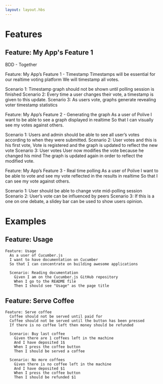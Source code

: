 ```yaml
---
layout: layout.hbs
---
```


# Features

## Feature: My App's Feature 1
BDD - Together

Feature: My App’s Feature 1 - Timestamp 
   Timestamps will be essential for our realtime voting platform
   We will timestamp all votes.

Scenario 1: Timestamp graph should not be shown until polling session is finished
Scenario 2: Every time a user changes their vote, a timestamp is given to this update.
Scenario 3: As users vote, graphs generate revealing voter timestamp statistics



Feature: My App’s Feature 2 - Generating the graph
   As a user of Polive
   I want to be able to see a graph displayed in realtime
   So that I can visually see my votes against others.

Scenario 1: Users and admin should be able to see all user’s votes according to when they were submitted.
Scenario 2: User votes and this is his first vote,
         Vote is registered and the graph is updated to reflect the new vote
Scenario 3: User votes 
         User now modifies the vote because he changed his mind
         The graph is updated again in order to reflect the modified vote.



Feature: My App’s Feature 3 - Real time polling
   As a user of Polive
   I want to be able to vote and see my vote reflected in the results in realtime
   So that I can see my vote against others.

Scenario 1: User should be able to change vote mid-polling session
Scenario 2: User’s vote can be influenced by peers
Scenario 3: If this is a one on one debate, a slidey bar can be used to show users opinion.




# Examples

## Feature: Usage

``` gherkin
Feature: Usage
  As a user of Cucumber.js
  I want to have documentation on Cucumber
  So that I can concentrate on building awesome applications

  Scenario: Reading documentation
    Given I am on the Cucumber.js GitHub repository
    When I go to the README file
    Then I should see "Usage" as the page title
```

## Feature: Serve Coffee

``` gherkin
Feature: Serve coffee
  Coffee should not be served until paid for
  Coffee should not be served until the button has been pressed
  If there is no coffee left then money should be refunded

  Scenario: Buy last coffee
    Given there are 1 coffees left in the machine
    And I have deposited 1$
    When I press the coffee button
    Then I should be served a coffee

  Scenario: No more coffees
    Given there is no coffee left in the machine
    And I have deposited $1
    When I press the coffee button
    Then I should be refunded $1
```
